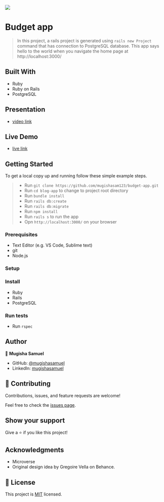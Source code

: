 ![](https://img.shields.io/badge/Microverse-blueviolet)

# Budget app

> In this project, a rails project is generated using `rails new Project` command that has connection to PostgreSQL database. This app says hello to the world when you navigate the home page at http://localhost:3000/


## Built With

- Ruby
- Ruby on Rails
- PostgreSQL
## Presentation
- [video link](https://www.loom.com/share/c48231433bfe4c629c3702e150d30b80)

## Live Demo

- [live link](https://sleepy-tor-07024.herokuapp.com/)


## Getting Started

To get a local copy up and running follow these simple example steps.

> - Run `git clone https://github.com/mugishasam123/budget-app.git`
> - Run `cd blog-app` to change to project root directory
> - Run `bundle install`
> - Run `rails db:create`
> - Run `rails db:migrate`
> - Run `npm install`
> - Run `rails s` to run the app
> - Opn `http://localhost:3000/` on your browser


### Prerequisites
- Text Editor (e.g. VS Code, Sublime text)
- git
- Node.js

### Setup

### Install
- Ruby
- Rails
- PostgreSQL


### Run tests
 - Run `rspec`


## Author

👤 **Mugisha Samuel**

- GitHub: [@mugishasamuel](https://github.com/mugishsam123)
- LinkedIn: [mugishasamuel](https://www.linkedin.com/in/mugisha-samuel/)

## 🤝 Contributing

Contributions, issues, and feature requests are welcome!

Feel free to check the [issues page](../../issues/).

## Show your support

Give a ⭐️ if you like this project!

## Acknowledgments

- Microverse
- Original design idea by Gregoire Vella on Behance.

## 📝 License

This project is [MIT](https://opensource.org/licenses/MIT) licensed.
